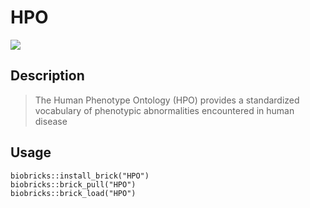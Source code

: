 # HPO
<a href="https://github.com/biobricks-ai/HPO/actions"><img src="https://github.com/biobricks-ai/HPO/actions/workflows/bricktools-check.yaml/badge.svg?branch=master"/></a>

## Description
> The Human Phenotype Ontology (HPO) provides a standardized vocabulary of phenotypic abnormalities encountered in human disease

## Usage
```{R}
biobricks::install_brick("HPO")
biobricks::brick_pull("HPO")
biobricks::brick_load("HPO")
```
